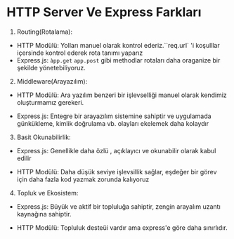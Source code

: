 # HTTP Server Ve Express Farkları

1. Routing(Rotalama):

- HTTP Modülü: Yolları manuel olarak kontrol ederiz.``req.url` 'i koşulllar içersinde kontrol ederek rota tanımı yaparız
- Express.js: `àpp.get` `app.post` gibi methodlar rotaları daha oraganize bir şekilde yönetebiliyoruz.

2. Middleware(Arayazılım):

- HTTP Modülü: Ara yazılım benzeri bir işlevselliği manuel olarak kendimiz oluşturmamız gerekeri.

- Express.js: Entegre bir arayazılım sistemine sahiptir ve uygulamada günkükleme, kimlik doğrulama vb. olayları ekelemek daha kolaydır

3. Basit Okunabilirlik:

- Express.js: Genellikle daha özlü , açıklayıcı ve okunabilir olarak kabul edilir

- HTTP Modülü: Daha düşük seviye işlevsillik sağlar, eşdeğer bir görev için daha fazla kod yazmak zorunda kalıyoruz

4. Topluk ve Ekosistem:

- Express.js: Büyük ve aktif bir topluluğa sahiptir, zengin arayalım uzantı kaynağına sahiptir.

- HTTP Modülü: Topluluk desteüi vardır ama express'e göre daha sınırlıdır.
